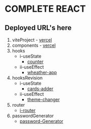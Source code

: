 # COMPLETE REACT
## Deployed URL's here

1. viteProject
          - [vercel]()
1. components
          - [vercel](https://react-henna-six.vercel.app/)
1. hooks
   - i-useState 
      - [counter](https://react-01-usestate.vercel.app/)
   - ii-useEffect
      - [wheather-app](https://react-weatherapp-lime.vercel.app/)
1. hooksRevision
   - i-useState
      - [cards-adder](https://cards-adder.vercel.app/)
   - ii-useEffect
      - [theme-changer](https://theme-changer-gamma.vercel.app/)
1. router
   - [i-router](https://ecomerce-ecru.vercel.app/)
1. passwordGenerator 
   - [password-Generator](https://password-generator-iota-ten-93.vercel.app/)